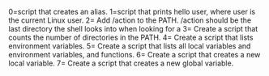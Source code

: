 0=script that creates an alias.
1=script that prints hello user, where user is the current Linux user.
2= Add /action to the PATH. /action should be the last directory the shell looks into when looking for a
3= Create a script that counts the number of directories in the PATH.
4= Create a script that lists environment variables.
5= Create a script that lists all local variables and environment variables, and functions.
6= Create a script that creates a new local variable.
7= Create a script that creates a new global variable.
